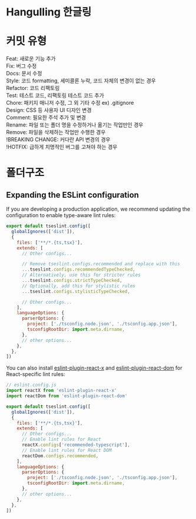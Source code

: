# Hangulling 한글링

# 커밋 유형
Feat: 새로운 기능 추가  
Fix: 버그 수정  
Docs: 문서 수정  
Style: 코드 formatting, 세미콜론 누락, 코드 자체의 변경이 없는 경우  
Refactor: 코드 리팩토링  
Test: 테스트 코드, 리팩토링 테스트 코드 추가  
Chore: 패키지 매니저 수정, 그 외 기타 수정 ex) .gitignore  
Design: CSS 등 사용자 UI 디자인 변경  
Comment: 필요한 주석 추가 및 변경  
Rename: 파일 또는 폴더 명을 수정하거나 옮기는 작업만인 경우  
Remove: 파일을 삭제하는 작업만 수행한 경우  
!BREAKING CHANGE: 커다란 API 변경의 경우  
!HOTFIX: 급하게 치명적인 버그를 고쳐야 하는 경우  

# 폴더구조



## Expanding the ESLint configuration

If you are developing a production application, we recommend updating the configuration to enable type-aware lint rules:

```js
export default tseslint.config([
  globalIgnores(['dist']),
  {
    files: ['**/*.{ts,tsx}'],
    extends: [
      // Other configs...

      // Remove tseslint.configs.recommended and replace with this
      ...tseslint.configs.recommendedTypeChecked,
      // Alternatively, use this for stricter rules
      ...tseslint.configs.strictTypeChecked,
      // Optionally, add this for stylistic rules
      ...tseslint.configs.stylisticTypeChecked,

      // Other configs...
    ],
    languageOptions: {
      parserOptions: {
        project: ['./tsconfig.node.json', './tsconfig.app.json'],
        tsconfigRootDir: import.meta.dirname,
      },
      // other options...
    },
  },
])
```

You can also install [eslint-plugin-react-x](https://github.com/Rel1cx/eslint-react/tree/main/packages/plugins/eslint-plugin-react-x) and [eslint-plugin-react-dom](https://github.com/Rel1cx/eslint-react/tree/main/packages/plugins/eslint-plugin-react-dom) for React-specific lint rules:

```js
// eslint.config.js
import reactX from 'eslint-plugin-react-x'
import reactDom from 'eslint-plugin-react-dom'

export default tseslint.config([
  globalIgnores(['dist']),
  {
    files: ['**/*.{ts,tsx}'],
    extends: [
      // Other configs...
      // Enable lint rules for React
      reactX.configs['recommended-typescript'],
      // Enable lint rules for React DOM
      reactDom.configs.recommended,
    ],
    languageOptions: {
      parserOptions: {
        project: ['./tsconfig.node.json', './tsconfig.app.json'],
        tsconfigRootDir: import.meta.dirname,
      },
      // other options...
    },
  },
])
```
